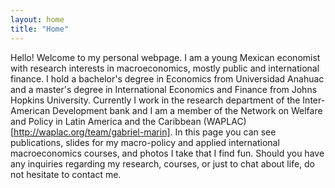 ```yaml
---
layout: home
title: "Home"
---
```


Hello! Welcome to my personal webpage. I am a young Mexican economist with research interests in macroeconomics, mostly public and international finance. I hold a bachelor's degree in Economics from Universidad Anahuac and a master's degree in International Economics and Finance from Johns Hopkins University. Currently I work in the research department of the Inter-American Development bank and I am a member of the Network on Welfare and Policy in Latin America and the Caribbean (WAPLAC)[http://waplac.org/team/gabriel-marin]. In this page you can see publications, slides for my macro-policy and applied international macroeconomics courses, and photos I take that I find fun. Should you have any inquiries regarding my research, courses, or just to chat about life, do not hesitate to contact me.   

